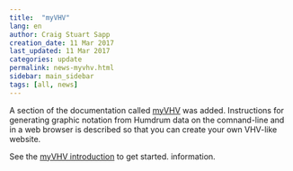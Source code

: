 ```yaml
---
title:  "myVHV"
lang: en
author: Craig Stuart Sapp
creation_date: 11 Mar 2017
last_updated: 11 Mar 2017
categories: update
permalink: news-myvhv.html
sidebar: main_sidebar
tags: [all, news]
---
```


A section of the documentation called [myVHV](/myvhv/introduction) was 
added.  Instructions for generating graphic notation from Humdrum data
on the comnand-line and in a web browser is described so that you can
create your own VHV-like website.

See the [myVHV introduction](/myvhv/introduction) to get started.
information.

